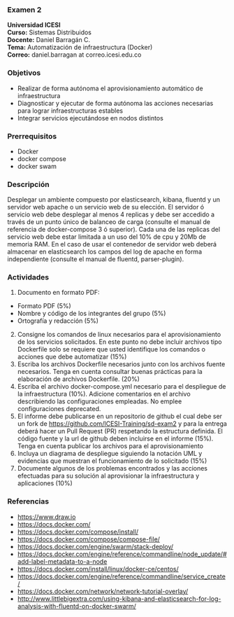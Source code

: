 ### Examen 2
**Universidad ICESI**  
**Curso:** Sistemas Distribuidos  
**Docente:** Daniel Barragán C.  
**Tema:** Automatización de infraestructura (Docker)  
**Correo:** daniel.barragan at correo.icesi.edu.co

### Objetivos
* Realizar de forma autónoma el aprovisionamiento automático de infraestructura
* Diagnosticar y ejecutar de forma autónoma las acciones necesarias para lograr infraestructuras estables
* Integrar servicios ejecutándose en nodos distintos

### Prerrequisitos
* Docker
* docker compose
* docker swam

### Descripción
Desplegar un ambiente compuesto por elasticsearch, kibana, fluentd y un servidor web apache o un servicio web de su elección. El servidor ó servicio web debe desplegar al menos 4 replicas y debe ser accedido a través de un punto único de balanceo de carga (consulte el manual de referencia de docker-compose 3 ó superior). Cada una de las replicas del servicio web debe estar limitada a un uso del 10% de cpu y 20Mb de memoria RAM. En el caso de usar el contenedor de servidor web deberá almacenar en elasticsearch los campos del log de apache en forma independiente (consulte el  manual de fluentd, parser-plugin).   

### Actividades
1. Documento en formato PDF:  
  * Formato PDF (5%)
  * Nombre y código de los integrantes del grupo (5%)
  * Ortografía y redacción (5%)
2. Consigne los comandos de linux necesarios para el aprovisionamiento de los servicios solicitados. En este punto no debe incluir archivos tipo Dockerfile solo se requiere que usted identifique los comandos o acciones que debe automatizar (15%)
3. Escriba los archivos Dockerfile necesarios junto con los archivos fuente necesarios. Tenga en cuenta consultar buenas prácticas para la elaboración de archivos Dockerfile. (20%)
4. Escriba el archivo docker-compose.yml necesario para el despliegue de la infraestructura (10%). Adicione comentarios en el archivo describiendo las configuraciones empleadas. No emplee configuraciones deprecated.
5. El informe debe publicarse en un repositorio de github el cual debe ser un fork de https://github.com/ICESI-Training/sd-exam2 y para la entrega deberá hacer un Pull Request (PR) respetando la estructura definida. El código fuente y la url de github deben incluirse en el informe (15%). Tenga en cuenta publicar los archivos para el aprovisionamiento
6. Incluya un diagrama de despliegue siguiendo la notación UML y evidencias que muestran el funcionamiento de lo solicitado (15%)
7. Documente algunos de los problemas encontrados y las acciones efectuadas para su solución al aprovisionar la infraestructura y aplicaciones (10%)

### Referencias
* https://www.draw.io
* https://docs.docker.com/
* https://docs.docker.com/compose/install/
* https://docs.docker.com/compose/compose-file/
* https://docs.docker.com/engine/swarm/stack-deploy/
* https://docs.docker.com/engine/reference/commandline/node_update/#add-label-metadata-to-a-node
* https://docs.docker.com/install/linux/docker-ce/centos/
* https://docs.docker.com/engine/reference/commandline/service_create/
* https://docs.docker.com/network/network-tutorial-overlay/
* http://www.littlebigextra.com/using-kibana-and-elasticsearch-for-log-analysis-with-fluentd-on-docker-swarm/

[1]: images/deployment.jpg

